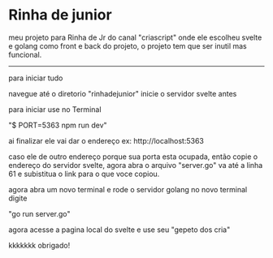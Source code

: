 # Rinha de junior
meu projeto para Rinha de Jr do canal "criascript" onde ele escolheu svelte e golang como front e back do projeto, o projeto tem que ser inutil mas funcional.
_______________________________________________________________________________________________________________________________

para iniciar tudo 

navegue até o diretorio "rinhadejunior"
inicie o servidor svelte antes

para iniciar use no Terminal

"$ PORT=5363 npm run dev"


ai finalizar ele vai dar o endereço ex: http://localhost:5363

caso ele de outro endereço porque sua porta esta ocupada, 
então copie o endereço do servidor svelte, agora abra o arquivo "server.go"
va até a linha 61 e subistitua o link para o que voce copiou.

agora abra um novo terminal e rode o servidor golang
no novo terminal digite 

"go run server.go"

agora acesse a pagina local do svelte e use seu "gepeto dos cria"

kkkkkkk
obrigado!

